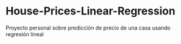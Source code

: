# House-Prices-Linear-Regression
Proyecto personal sobre predicción de precio de una casa usando regresión lineal
